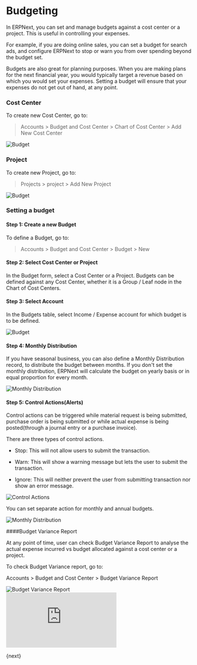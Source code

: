 <!-- add-breadcrumbs -->
# Budgeting

In ERPNext, you can set and manage budgets against a cost center or a project. This is useful in controlling your expenses.

For example, if you are doing online sales, you can set a budget for search ads, and configure ERPNext to stop or warn you from over spending beyond the budget set.

Budgets are also great for planning purposes. When you are making plans for the next financial year, you would typically target a revenue based on which you would set your expenses. Setting a budget will ensure that your expenses do not get out of hand, at any point.

### Cost Center

To create new Cost Center, go to:

> Accounts > Budget and Cost Center > Chart of Cost Center > Add New Cost Center

<img class="screenshot" alt="Budget" src="{{docs_base_url}}/assets/img/accounts/budgeting-cost-center.png">

### Project

To create new Project, go to:

> Projects > project > Add New Project

<img class="screenshot" alt="Budget" src="{{docs_base_url}}/assets/img/accounts/new_project.png">


### Setting a budget

#### Step 1: Create a new Budget

To define a Budget, go to:

> Accounts > Budget and Cost Center > Budget > New

#### Step 2: Select Cost Center or Project

In the Budget form, select a Cost Center or a Project. Budgets can be defined against any Cost Center, whether it is a Group / Leaf node in the Chart of Cost Centers.

#### Step 3: Select Account

In the Budgets table, select Income / Expense account for which budget is to be defined.

<img class="screenshot" alt="Budget" src="{{docs_base_url}}/assets/img/accounts/budget-account.png">

#### Step 4: Monthly Distribution

If you have seasonal business, you can also define a Monthly Distribution record, to distribute the budget between months. If you don't set the monthly distribution, ERPNext will calculate the budget on yearly
basis or in equal proportion for every month.

<img class="screenshot" alt="Monthly Distribution" src="{{docs_base_url}}/assets/img/accounts/monthly-budget-distribution.png">

#### Step 5: Control Actions(Alerts)

Control actions can be triggered while material request is being submitted, purchase order is being submitted or while actual expense is being posted(through a journal entry or a purchase invoice).  

There are three types of control actions.

* Stop: This will not allow users to submit the transaction.

* Warn: This will show a warning message but lets the user to submit the transaction.

* Ignore: This will neither prevent the user from submitting transaction nor show an error message.

<img class="screenshot" alt="Control Actions" src="{{docs_base_url}}/assets/img/accounts/control-action.png">

You can set separate action for monthly and annual budgets.

<img class="screenshot" alt="Monthly Distribution" src="{{docs_base_url}}/assets/img/accounts/budget-warning.png">

####Budget Variance Report

At any point of time, user can check Budget Variance Report to analyse the actual expense incurred vs budget allocated against a cost center or a project.

To check Budget Variance report, go to:

Accounts > Budget and Cost Center > Budget Variance Report

<img class="screenshot" alt="Budget Variance Report" src="{{docs_base_url}}/assets/img/accounts/budget-variance-report.png">

<div class="embed-container">
    <iframe src="https://www.youtube.com/embed/wWHkB0jlXNk?rel=0" frameborder="0" allow="autoplay; encrypted-media" allowfullscreen>
    </iframe>
</div>

{next}
